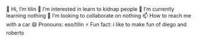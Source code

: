 👋 Hi, I’m tilin
👀 I’m interested in learn to kidnap people
🌱 I’m currently learning nothing
💞️ I’m looking to collaborate on nothing
📫 How to reach me with a car
😄 Pronouns: eso/tilin
⚡ Fun fact: i like to make fun of diego and roberto
